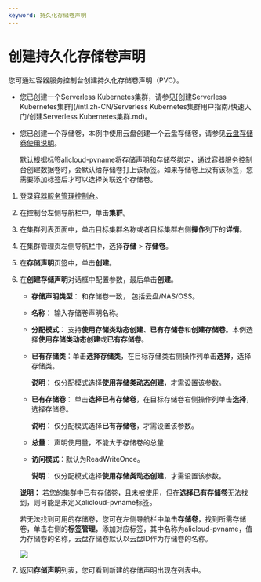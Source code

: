 ```yaml
---
keyword: 持久化存储卷声明
---
```


# 创建持久化存储卷声明

您可通过容器服务控制台创建持久化存储卷声明（PVC）。

-   您已创建一个Serverless Kubernetes集群，请参见[创建Serverless Kubernetes集群](/intl.zh-CN/Serverless Kubernetes集群用户指南/快速入门/创建Serverless Kubernetes集群.md)。
-   您已创建一个存储卷，本例中使用云盘创建一个云盘存储卷，请参见[云盘存储卷使用说明](/intl.zh-CN/Kubernetes集群用户指南/存储-Flexvolume/云盘存储卷/云盘存储卷使用说明.md)。

    默认根据标签alicloud-pvname将存储声明和存储卷绑定，通过容器服务控制台创建数据卷时，会默认给存储卷打上该标签。如果存储卷上没有该标签，您需要添加标签后才可以选择关联这个存储卷。


1.  登录[容器服务管理控制台](https://cs.console.aliyun.com)。

2.  在控制台左侧导航栏中，单击**集群**。

3.  在集群列表页面中，单击目标集群名称或者目标集群右侧**操作**列下的**详情**。

4.  在集群管理页左侧导航栏中，选择**存储** \> **存储卷**。

5.  在**存储声明**页签中，单击**创建**。

6.  在**创建存储声明**对话框中配置参数，最后单击**创建**。

    -   **存储声明类型**： 和存储卷一致， 包括云盘/NAS/OSS。
    -   **名称**： 输入存储卷声明名称。
    -   **分配模式**： 支持**使用存储类动态创建**、**已有存储卷**和**创建存储卷**。本例选择**使用存储类动态创建**或**已有存储卷**。
    -   **已有存储类**：单击**选择存储类**，在目标存储类右侧操作列单击**选择**，选择存储类。

        **说明：** 仅分配模式选择**使用存储类动态创建**，才需设置该参数。

    -   **已有存储卷**： 单击**选择已有存储卷**，在目标存储卷右侧操作列单击**选择**，选择存储卷。

        **说明：** 仅分配模式选择**已有存储卷**，才需设置该参数。

    -   **总量**： 声明使用量，不能大于存储卷的总量
    -   **访问模式**：默认为ReadWriteOnce。

        **说明：** 仅分配模式选择**使用存储类动态创建**，才需设置该参数。

    **说明：** 若您的集群中已有存储卷，且未被使用，但在**选择已有存储卷**无法找到，则可能是未定义alicloud-pvname标签。

    若无法找到可用的存储卷，您可在左侧导航栏中单击**存储卷**，找到所需存储卷，单击右侧的**标签管理**，添加对应标签，其中名称为alicloud-pvname，值为存储卷的名称，云盘存储卷默认以云盘ID作为存储卷的名称。

    ![](https://static-aliyun-doc.oss-accelerate.aliyuncs.com/assets/img/zh-CN/1685659951/p10717.png)

7.  返回**存储声明**列表，您可看到新建的存储声明出现在列表中。


